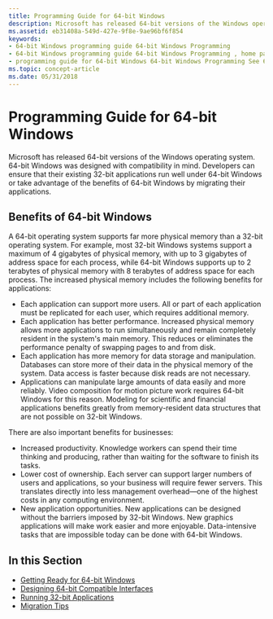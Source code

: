 ```yaml
---
title: Programming Guide for 64-bit Windows
description: Microsoft has released 64-bit versions of the Windows operating system.
ms.assetid: eb31408a-549d-427e-9f8e-9ae96bf6f854
keywords:
- 64-bit Windows programming guide 64-bit Windows Programming
- 64-bit Windows programming guide 64-bit Windows Programming , home page
- programming guide for 64-bit Windows 64-bit Windows Programming See 64-bit Windows programming guide
ms.topic: concept-article
ms.date: 05/31/2018
---
```


# Programming Guide for 64-bit Windows

Microsoft has released 64-bit versions of the Windows operating system. 64-bit Windows was designed with compatibility in mind. Developers can ensure that their existing 32-bit applications run well under 64-bit Windows or take advantage of the benefits of 64-bit Windows by migrating their applications.

## Benefits of 64-bit Windows

A 64-bit operating system supports far more physical memory than a 32-bit operating system. For example, most 32-bit Windows systems support a maximum of 4 gigabytes of physical memory, with up to 3 gigabytes of address space for each process, while 64-bit Windows supports up to 2 terabytes of physical memory with 8 terabytes of address space for each process. The increased physical memory includes the following benefits for applications:

-   Each application can support more users. All or part of each application must be replicated for each user, which requires additional memory.
-   Each application has better performance. Increased physical memory allows more applications to run simultaneously and remain completely resident in the system's main memory. This reduces or eliminates the performance penalty of swapping pages to and from disk.
-   Each application has more memory for data storage and manipulation. Databases can store more of their data in the physical memory of the system. Data access is faster because disk reads are not necessary.
-   Applications can manipulate large amounts of data easily and more reliably. Video composition for motion picture work requires 64-bit Windows for this reason. Modeling for scientific and financial applications benefits greatly from memory-resident data structures that are not possible on 32-bit Windows.

There are also important benefits for businesses:

-   Increased productivity. Knowledge workers can spend their time thinking and producing, rather than waiting for the software to finish its tasks.
-   Lower cost of ownership. Each server can support larger numbers of users and applications, so your business will require fewer servers. This translates directly into less management overhead—one of the highest costs in any computing environment.
-   New application opportunities. New applications can be designed without the barriers imposed by 32-bit Windows. New graphics applications will make work easier and more enjoyable. Data-intensive tasks that are impossible today can be done with 64-bit Windows.

## In this Section

-   [Getting Ready for 64-bit Windows](getting-ready-for-64-bit-windows.md)
-   [Designing 64-bit Compatible Interfaces](designing-64-bit-compatible-interfaces.md)
-   [Running 32-bit Applications](running-32-bit-applications.md)
-   [Migration Tips](migration-tips.md)

 

 




